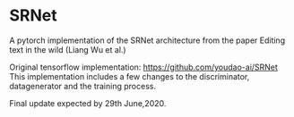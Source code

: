 # SRNet
A pytorch implementation of the SRNet architecture from the paper Editing text in the wild (Liang Wu et al.)

Original tensorflow implementation: https://github.com/youdao-ai/SRNet
This implementation includes a few changes to the discriminator, datagenerator and the training process.  

Final update expected by 29th June,2020.
